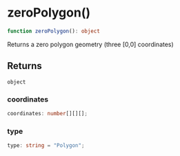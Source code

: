 # zeroPolygon()

```ts
function zeroPolygon(): object
```

Returns a zero polygon geometry (three [0,0] coordinates)

## Returns

`object`

### coordinates

```ts
coordinates: number[][][];
```

### type

```ts
type: string = "Polygon";
```
